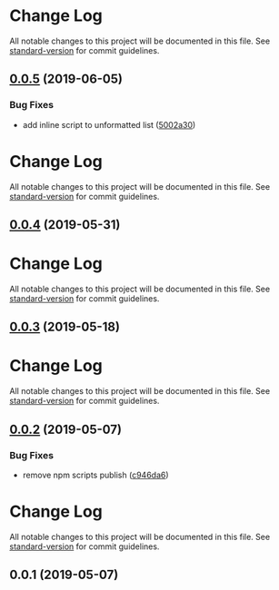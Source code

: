 # Change Log

All notable changes to this project will be documented in this file. See [standard-version](https://github.com/conventional-changelog/standard-version) for commit guidelines.

## [0.0.5](https://github.com/ntnyq/gulp-format-html/compare/v0.0.4...v0.0.5) (2019-06-05)


### Bug Fixes

* add inline script to unformatted list ([5002a30](https://github.com/ntnyq/gulp-format-html/commit/5002a30))



# Change Log

All notable changes to this project will be documented in this file. See [standard-version](https://github.com/conventional-changelog/standard-version) for commit guidelines.

## [0.0.4](https://github.com/ntnyq/gulp-format-html/compare/v0.0.3...v0.0.4) (2019-05-31)



# Change Log

All notable changes to this project will be documented in this file. See [standard-version](https://github.com/conventional-changelog/standard-version) for commit guidelines.

## [0.0.3](https://github.com/ntnyq/gulp-format-html/compare/v0.0.2...v0.0.3) (2019-05-18)



# Change Log

All notable changes to this project will be documented in this file. See [standard-version](https://github.com/conventional-changelog/standard-version) for commit guidelines.

## [0.0.2](https://github.com/ntnyq/gulp-format-html/compare/v0.0.1...v0.0.2) (2019-05-07)


### Bug Fixes

* remove npm scripts publish ([c946da6](https://github.com/ntnyq/gulp-format-html/commit/c946da6))



# Change Log

All notable changes to this project will be documented in this file. See [standard-version](https://github.com/conventional-changelog/standard-version) for commit guidelines.

## 0.0.1 (2019-05-07)
